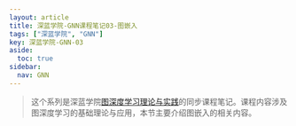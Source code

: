 ```yaml
---
layout: article
title: 深蓝学院-GNN课程笔记03-图嵌入
tags: ["深蓝学院", "GNN"]
key: 深蓝学院-GNN-03
aside:
  toc: true
sidebar:
  nav: GNN
---
```


> 这个系列是深蓝学院[图深度学习理论与实践](https://www.shenlanxueyuan.com/my/course/376)的同步课程笔记。课程内容涉及图深度学习的基础理论与应用，本节主要介绍图嵌入的相关内容。
<!--more-->